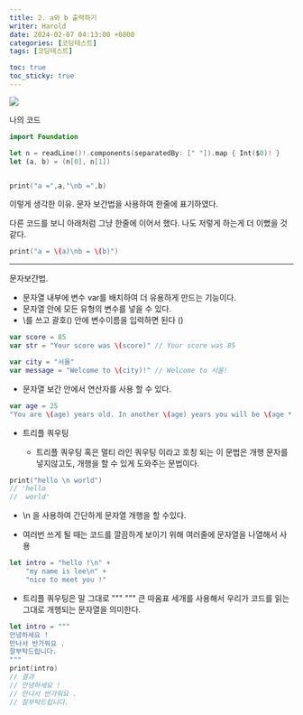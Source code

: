 ```yaml
---
title: 2. a와 b 출력하기
writer: Harold
date: 2024-02-07 04:13:00 +0800
categories: [코딩테스트]
tags: [코딩테스트]

toc: true
toc_sticky: true
---
```

![](https://velog.velcdn.com/images/haroldfromk/post/1222eef4-9b1c-44cc-8517-9b41f0c85764/image.png)

나의 코드
```swift
import Foundation

let n = readLine()!.components(separatedBy: [" "]).map { Int($0)! }
let (a, b) = (n[0], n[1])


print("a =",a,"\nb =",b)
```

이렇게 생각한 이유.
문자 보간법을 사용하여 한줄에 표기하였다.

다른 코드를 보니 아래처럼 그냥 한줄에 이어서 했다.
나도 저렇게 하는게 더 이뻤을 것 같다.
```swift
print("a = \(a)\nb = \(b)")
```
---
문자보간법.
	
   - 문자열 내부에 변수 var를 배치하여 더 유용하게 만드는 기능이다.
   - 문자열 안에 모든 유형의 변수를 넣을 수 있다.
   - \를 쓰고 괄호() 안에 변수이름을 입력하면 된다 \()

```swift
var score = 85
var str = "Your score was \(score)" // Your score was 85

var city = "서울"
var message = "Welcome to \(city)!" // Welcome to 서울!
```

- 문자열 보간 안에서 연산자를 사용 할 수 있다.
```swift
var age = 25
"You are \(age) years old. In another \(age) years you will be \(age * 2)." 
```

- 트리플 쿼우팅
	
    - 트리플 쿼우팅 혹은 멀티 라인 쿼우팅 이라고 호칭 되는 이 문법은 개행 문자를 넣지않고도, 개행을 할 수 있게 도와주는 문법이다.

```swift
print("hello \n world")
// 'hello 
//  world'
``` 
   - \n 을 사용하여 간단하게 문자열 개행을 할 수있다.
	
   - 여러번 쓰게 될 때는 코드를 깔끔하게 보이기 위해 여러줄에 문자열을 나열해서 사용
   
```swift
let intro = "hello !\n" + 
    "my name is lee\n" +
    "nice to meet you !"
```

- 트리플 쿼우팅은 말 그대로 """ """ 큰 따옴표 세개를 사용해서 우리가 코드를 읽는 그대로 개행되는 문자열을 의미한다.
```swift
let intro = """
안녕하세요 !
만나서 반가워요 .
잘부탁드립니다.
"""
print(intro)
// 결과 
// 안녕하세요 !
// 만나서 반가워요 .
// 잘부탁드립니다.
```